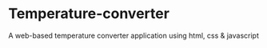 # Temperature-converter
A web-based temperature converter application using html, css &amp; javascript
